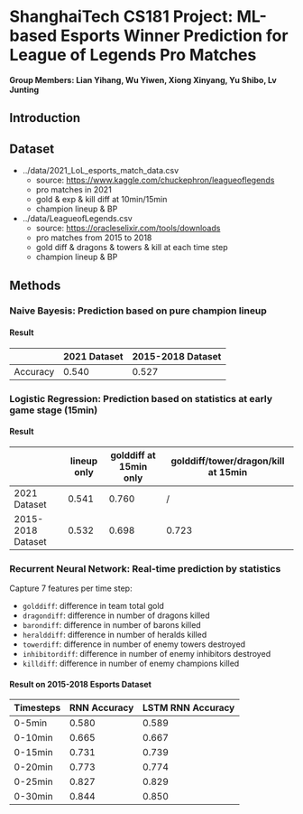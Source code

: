 # ShanghaiTech CS181 Project: ML-based Esports Winner Prediction for League of Legends Pro Matches
**Group Members: Lian Yihang, Wu Yiwen, Xiong Xinyang, Yu Shibo, Lv Junting** 

## Introduction

## Dataset
- ../data/2021_LoL_esports_match_data.csv
  - source: https://www.kaggle.com/chuckephron/leagueoflegends
  - pro matches in 2021
  - gold & exp & kill diff at 10min/15min
  - champion lineup & BP
- ../data/LeagueofLegends.csv
  - source: https://oracleselixir.com/tools/downloads
  - pro matches from 2015 to 2018
  - gold diff & dragons & towers & kill at each time step
  - champion lineup & BP
  



## Methods

### Naive Bayesis: Prediction based on pure champion lineup

#### Result

|       | 2021 Dataset | 2015-2018 Dataset |
| ----- | ------------ | ----------------- |
| Accuracy | 0.540 | 0.527 |



### Logistic Regression: Prediction based on statistics at early game stage (15min)

#### Result

|                   | lineup only | golddiff at 15min only | golddiff/tower/dragon/kill at 15min |
| ----------------- | ----------- | ---------------------- | ----------------------------------- |
| 2021 Dataset      | 0.541       | 0.760                  | /                                   |
| 2015-2018 Dataset | 0.532       | 0.698                  | 0.723                               |



### Recurrent Neural Network: Real-time prediction by statistics

Capture 7 features per time step:

- `golddiff`: difference in team total gold
- `dragondiff`: difference in number of dragons killed
-  `barondiff`: difference in number of barons killed
-  `heralddiff`: difference in number of heralds killed
-  `towerdiff`: difference in number of enemy towers destroyed
-  `inhibitordiff`: difference in number of enemy inhibitors destroyed
-  `killdiff`: difference in number of enemy champions killed

#### Result on 2015-2018 Esports Dataset

| Timesteps | RNN Accuracy | LSTM RNN Accuracy |
| --------- | ------------ | ----------------- |
| 0-5min    | 0.580        | 0.589             |
| 0-10min   | 0.665        | 0.667             |
| 0-15min   | 0.731        | 0.739             |
| 0-20min   | 0.773        | 0.774             |
| 0-25min   | 0.827        | 0.829             |
| 0-30min   | 0.844        | 0.850             |

